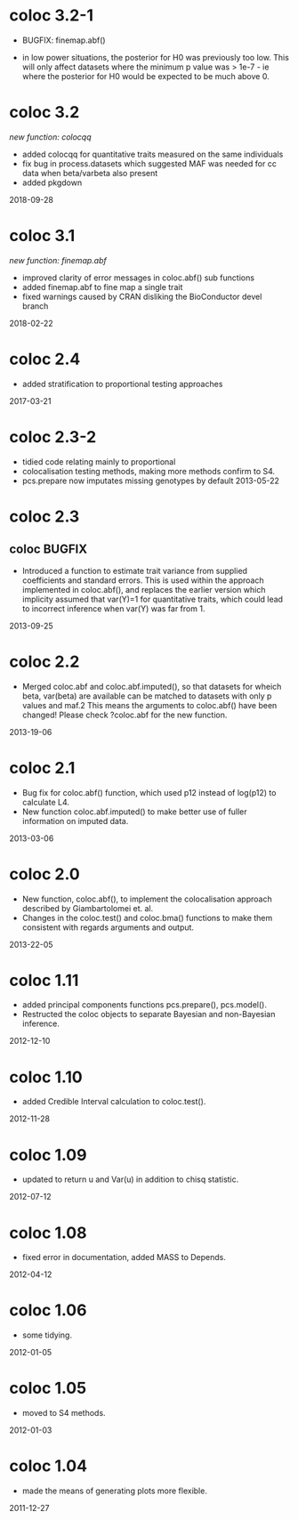 # coloc 3.2-1
* BUGFIX: finemap.abf()
- in low power situations, the posterior for H0 was previously too low.  This will only affect datasets where the minimum p value was > 1e-7 - ie where the posterior for H0 would be expected to be much above 0.

# coloc 3.2 
*new function: colocqq*
- added colocqq for quantitative traits measured on the same individuals
- fix bug in process.datasets which suggested MAF was needed for cc data when beta/varbeta also present
- added pkgdown
	
2018-09-28

# coloc 3.1
*new function: finemap.abf*
- improved clarity of error messages in coloc.abf() sub functions
- added finemap.abf to fine map a single trait
- fixed warnings caused by CRAN disliking the BioConductor devel branch
	
2018-02-22
	
# coloc 2.4 
- added stratification to proportional testing approaches
	
2017-03-21 

# coloc 2.3-2 
- tidied code relating mainly to proportional
- colocalisation testing methods, making more methods confirm to S4.
- pcs.prepare now imputates missing genotypes by default
2013-05-22 

# coloc 2.3 
## coloc BUGFIX
- Introduced a function to estimate trait variance from supplied coefficients and standard errors.  This is used within the approach implemented in coloc.abf(), and replaces the earlier version which implicity assumed that var(Y)=1 for quantitative traits, which could lead to incorrect inference when var(Y) was far from 1.

2013-09-25  

# coloc 2.2
- Merged coloc.abf and coloc.abf.imputed(), so that datasets for wheich beta, var(beta) are available can be matched to datasets with only p values and maf.2 This means the arguments to coloc.abf() have been changed!  Please
check ?coloc.abf for the new function.

2013-19-06  

# coloc 2.1
- Bug fix for coloc.abf() function, which used p12 instead of log(p12) to calculate L4.
- New function coloc.abf.imputed() to make better use of fuller information on imputed data.

2013-03-06  

# coloc 2.0
- New function, coloc.abf(), to implement the colocalisation approach described by Giambartolomei et. al.
- Changes in the coloc.test() and coloc.bma() functions to make them consistent with regards arguments and output.

2013-22-05  

# coloc 1.11
- added principal components functions pcs.prepare(), pcs.model().
- Restructed the coloc objects to separate Bayesian and non-Bayesian inference.

2012-12-10  

# coloc 1.10
- added Credible Interval calculation to coloc.test().

2012-11-28  

# coloc 1.09
- updated to return u and Var(u) in addition to chisq statistic.

2012-07-12  

# coloc 1.08
- fixed error in documentation, added MASS to Depends.

2012-04-12  

# coloc 1.06
- some tidying.

2012-01-05  

# coloc 1.05
- moved to S4 methods.

2012-01-03  

# coloc 1.04
- made the means of generating plots more flexible.

2011-12-27  

